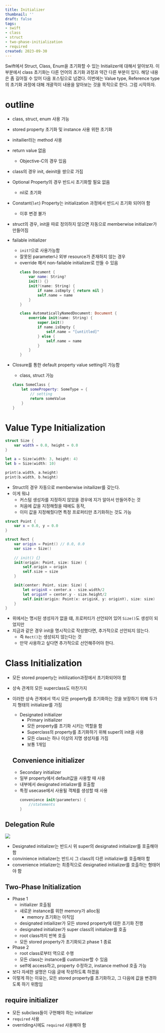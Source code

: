 ```yaml
---
title: Initializer
thumbnail: ''
draft: false
tags:
- swift
- class
- struct
- two-phase-initialization
- required
created: 2023-09-30
---
```


Swift에서 Struct, Class, Enum을 초기화할 수 있는 Initializer에 대해서 알아보자.  이 부분에서 class 초기화는 다른 언어의 초기화 과정과 약간 다른 부분이 있다. 해당 내용은 좀 길어질 수 있어 다음 포스팅으로 넘겼다. 이번에는 Value type, Reference type의 초기화 과정에 대해 개괄적이 내용을 알아보는 것을 목적으로 한다. 그럼 시작하자.

# outline

* class, struct, enum 사용 가능
* stored property 초기화 및 instance 사용 위한 초기화
* initailier라는 method 사용
* return value 없음
  * Objective-C의 경우 있음
* class의 경우 init, deinit을 쌍으로 가짐
* Optional Property의 경우 반드시 초기화할 필요 없음
  * nil로 초기화
* Constant(`let`) Property는 initialization 과정에서 반드시 초기화 되어야 함
  * 이후 변경 불가
* struct의 경우, init을 따로 정의하지 않으면 자동으로 memberwise initializer가 만들어짐
* failable initializer
  * `init?`으로 사용가능함
  * 잘못된 parameter나 외부 resource가 존재하지 않는 경우
  * override 해서 non-failable initializer로 만들 수 있음
    ````swift
    class Document {
        var name: String?
        init() {}
        init?(name: String) {
            if name.isEmpty { return nil }
            self.name = name
        }
    }
    
    class AutomaticallyNamedDocument: Document {
        override init(name: String) {
            super.init()
            if name.isEmpty {
                self.name = "[untitled]"
            } else {
                self.name = name
            }
        }
    }
    ````

* Closure를 통한 default property value setting이 가능함
  * class, struct 가능
  ````swift
  class SomeClass {
      let someProperty: SomeType = {
          // setting
          return someValue
      }
  }
  ````

# Value Type Initialization

````swift
struct Size {
    var width = 0.0, height = 0.0
}

let a = Size(width: 3, height: 4)
let b = Size(width: 10)

print(a.width, a.height)
print(b.width, b.height)
````

* Struct의 경우 자동으로 memberwise initailizer를 갖는다.
* 이게 뭐냐
  * 커스텀 생성자를 지정하지 않았을 경우에 지가 알아서 만들어주는 것
  * 처음에 값을 지정해줬을 때에도 동작,
  * 이미 값을 지정해줬다면 특정 프로퍼티만 초기화하는 것도 가능

````swift
struct Point {
    var x = 0.0, y = 0.0
}

struct Rect {
    var origin = Point() // 0.0, 0.0
    var size = Size()
    
    // init() {}
    init(origin: Point, size: Size) {
        self.origin = origin
        self.size = size
    }

    init(center: Point, size: Size) {
        let originX = center.x - size.width/2
        let originY = center.y - size.height/2
        self.init(origin: Point(x: originX, y: originY), size: size)
    }
}
````

* 위에서는 명시된 생성자가 없을 떄, 프로퍼티가 선언되어 있어 `Size()`도 생성이 되었지만
* 지금과 같은 경우 init을 명시적으로 작성했다면, 추가적으로 선언되지 않는다.
  * 즉 `Rect()`는 생성되지 않는다는 것
  * 만약 사용하고 싶다면 추가적으로 선언해주어야 한다.

# Class Initialization

* 모든 stored property는 initilization과정에서 초기화되어야 함

* 상속 관계의 모든 superclass도 마찬가지

* 이러한 상속 관계에서 역시 모든 property를 초기화하는 것을 보장하기 위해 두가지 형태의 initializer를 가짐
  
  * Designated initializer
    * Primary initializer
    * 모든 property를 초기화 시키는 역할을 함
    * Superclass의 property를 초기화하기 위해 super의 init을 사용
    * 모든 class는 하나 이상의 지명 생성자를 가짐
    * 보통 1개임
  ## Convenience initializer
  
  * Secondary initializer
  * 일부 property에서 default값을 사용할 때 사용
  * 내부에서 designated intializer를 호출함
  * 특정 usecase에서 사용될 객체를 생성할 때 사용
    ````swift
    convenience init(parameters) {
        //statements
    }
    ````

## Delegation Rule

![](Swift_08_Initializer_Deinitializer_0.png)

* Designated initializer는 반드시 위 super의 designated initializer를 호출해야함
* convinience initializer는 반드시 그 class의 다른 initializier를 호출해야 함
* convenience intializer는 최종적으로 designatied initializer를 호출하는 형태어야 함

## Two-Phase Initialization

* Phase 1
  * initializer 호출됨
  * 새로운 instance를 위한 memory가 alloc됨
    * memory 초기화는 아직임
  * designated intiailizer가 모든 stored property에 대한 초기화 진행
  * designated initializer가 super class의 initializer를 호출
  * root class까지 반복 호출
  * 모든 stored property가 초기화되고 phase 1 종료
* Phase 2
  * root class로부터 역으로 수행
  * 모든 class는 instance를 customizer할 수 있음
  * self에 access하고, property 수정하고, instance method 호출 가능
* 보다 자세한 설명은 다음 글에 작성하도록 하겠음
* 이렇게 하는 이유는, 모든 stored property를 초기화하고, 그 다음에 값을 변경하도록 하기 위함임

## require initializer

* 모든 subclass들이 구현해야 하는 initializer
* `required` 사용
* overriding시에도 `required` 사용해야 함
